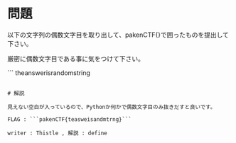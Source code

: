 # 問題

以下の文字列の偶数文字目を取り出して、pakenCTF{}で囲ったものを提出して下さい。

厳密に偶数文字目である事に気をつけて下さい。

​```
​the​ans​w​eri​sra​n​domst​rin​g
```

# 解説

見えない空白が入っているので、Pythonか何かで偶数文字目のみ抜きだすと良いです。

FLAG : ```pakenCTF{teasweisandmtrng}```

writer : Thistle , 解説 : define